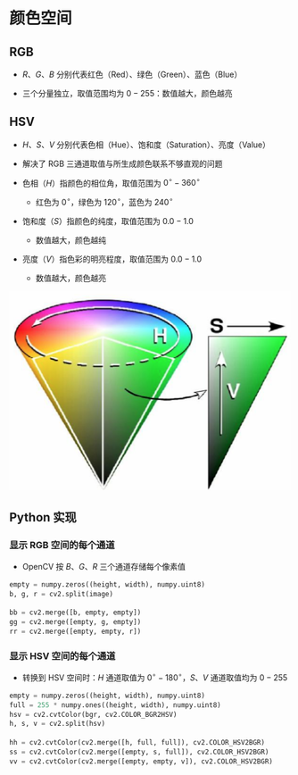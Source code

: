 # 颜色空间

## $\mathrm{RGB}$

- $R$、$G$、$B$ 分别代表红色（$\mathrm{Red}$）、绿色（$\mathrm{Green}$）、蓝色（$\mathrm{Blue}$）

- 三个分量独立，取值范围均为 $0 - 255$：数值越大，颜色越亮

## $\mathrm{HSV}$

- $H$、$S$、$V$ 分别代表色相（$\mathrm{Hue}$）、饱和度（$\mathrm{Saturation}$）、亮度（$\mathrm{Value}$）

- 解决了 $\mathrm{RGB}$ 三通道取值与所生成颜色联系不够直观的问题

- 色相（$H$）指颜色的相位角，取值范围为 $0^{\circ} - 360^{\circ}$

  - 红色为 $0^{\circ}$，绿色为 $120^{\circ}$，蓝色为 $240^{\circ}$

- 饱和度（$S$）指颜色的纯度，取值范围为 $0.0 - 1.0$

  - 数值越大，颜色越纯

- 亮度（$V$）指色彩的明亮程度，取值范围为 $0.0 - 1.0$

  - 数值越大，颜色越亮

<center>
<img src="images/hsv.png"/>
</center>

## $\mathrm{Python}$ 实现

### 显示 $\mathrm{RGB}$ 空间的每个通道

- $\mathrm{OpenCV}$ 按 $B$、$G$、$R$ 三个通道存储每个像素值

```python
empty = numpy.zeros((height, width), numpy.uint8)
b, g, r = cv2.split(image)

bb = cv2.merge([b, empty, empty])
gg = cv2.merge([empty, g, empty])
rr = cv2.merge([empty, empty, r])
```

### 显示 $\mathrm{HSV}$ 空间的每个通道

- 转换到 $\mathrm{HSV}$ 空间时：$H$ 通道取值为 $0^{\circ} - 180^{\circ}$，$S$、$V$ 通道取值均为 $0 - 255$

```python
empty = numpy.zeros((height, width), numpy.uint8)
full = 255 * numpy.ones((height, width), numpy.uint8)
hsv = cv2.cvtColor(bgr, cv2.COLOR_BGR2HSV)
h, s, v = cv2.split(hsv)

hh = cv2.cvtColor(cv2.merge([h, full, full]), cv2.COLOR_HSV2BGR)
ss = cv2.cvtColor(cv2.merge([empty, s, full]), cv2.COLOR_HSV2BGR)
vv = cv2.cvtColor(cv2.merge([empty, empty, v]), cv2.COLOR_HSV2BGR)
```